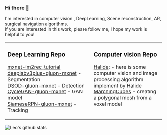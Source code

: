 ### Hi there 👋 ###
I'm interested in computer vision , DeepLearning, Scene reconstruction, AR, surgical navigation  algorithms.  
If you are interested in this work, please follow me, I hope my work is helpful to you!  




<table><tr><td valign="center" width="55%">
  
<!--
- ![Leo's github stats](https://github-readme-stats.vercel.app/api?username=leocvml&include_all_commits=true)
-->


 


### Deep Learning Repo  ###  
<!-- tils starts -->
[mxnet-im2rec_tutorial](https://github.com/leocvml/mxnet-im2rec_tutorial)
<br>[deeplabv3plus-gluon-mxnet](https://github.com/leocvml/deeplabv3plus-gluon-mxnet) - Segmentation
<br>[DSOD-gluon-mxnet](https://github.com/leocvml/DSOD-gluon-mxnet) - Detection
<br>[CycleGAN-gluon-mxnet](https://github.com/leocvml/CycleGAN-gluon-mxnet) - GAN model
<br>[SiameseRPN-gluon-mxnet](https://github.com/leocvml/SiameseRPN-gluon-mxnet) -Tracking
<!-- blog ends -->
</td></td><td valign="top" width="45%">

### Computer vision Repo ### 
 
<!-- tils starts -->
[Halide](https://github.com/leocvml/Halide-computer-vision-and-image-processing): 
    - here is some computer vision and image processing algorithm implement by Halide
[MarchingCubes](https://github.com/leocvml/MarchingCubes)
    - creating a polygonal mesh from a voxel model
<!-- blog ends -->
</td></tr></table>


![Leo's github stats](https://github-readme-stats.vercel.app/api?username=leocvml&include_all_commits=true)
</td><td valign="top" width="45%">
 

